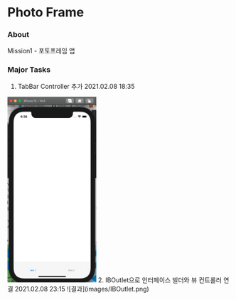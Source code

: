 # Photo Frame
### About
Mission1 - 포토프레임 앱
### Major Tasks
1. TabBar Controller 추가 2021.02.08 18:35
<img src="images/TabBar.png" width="200">
2. IBOutlet으로 인터페이스 빌더와 뷰 컨트롤러 연결 2021.02.08 23:15 
![결과](images/IBOutlet.png)
